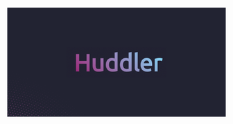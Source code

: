 ![alt huddler](https://github.com/Lightglobe/huddler/blob/main/public/assets/huddler_banner.png?raw=true)
